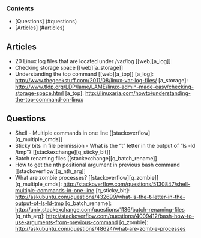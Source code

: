 ### Contents
* [Questions] (#questions)
* [Articles] (#articles)

## Articles
* 20 Linux log files that are located under /var/log [[web][a_log]]
* Checking storage space [[web][a_storage]]
* Understanding the top command [[web][a_top]]
[a_log]: http://www.thegeekstuff.com/2011/08/linux-var-log-files/
[a_storage]: http://www.tldp.org/LDP/lame/LAME/linux-admin-made-easy/checking-storage-space.html
[a_top]: http://linuxaria.com/howto/understanding-the-top-command-on-linux

## Questions
* Shell - Multiple commands in one line [[stackoverflow][q_multiple_cmds]]
* Sticky bits in file permission - What is the “t” letter in the output of “ls -ld /tmp”? [[stackexchange][q_sticky_bit]]
* Batch renaming files [[stackexchange][q_batch_rename]]
* How to get the nth positional argument in previous bash command [[stackoverflow][q_nth_arg]]
* What are zombie processes? [[stackoverflow][q_zombie]]
[q_multiple_cmds]: http://stackoverflow.com/questions/5130847/shell-multiple-commands-in-one-line
[q_sticky_bit]: http://askubuntu.com/questions/432699/what-is-the-t-letter-in-the-output-of-ls-ld-tmp
[q_batch_rename]: http://unix.stackexchange.com/questions/1136/batch-renaming-files
[q_nth_arg]: http://stackoverflow.com/questions/4009412/bash-how-to-use-arguments-from-previous-command
[q_zombie]: http://askubuntu.com/questions/48624/what-are-zombie-processes

